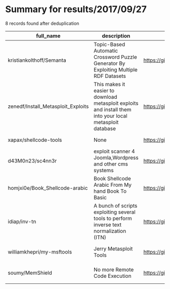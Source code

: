 
# Summary for results/2017/09/27
    
8 records found after deduplication

| full_name | description | html_url | matched_list | matched_count | pushed_at | size | stargazers_count | language | forks_count | vul_ids |
|------------------------------------|-----------------------------------------------------------------------------------------------------------|-------------------------------------------------------|---------------------------------------------|-----------------|---------------------------|--------|--------------------|------------|---------------|-----------|
| kristiankolthoff/Semanta | Topic-Based Automatic Crossword Puzzle Generator By Exploiting Multiple RDF Datasets | https://github.com/kristiankolthoff/Semanta | ['exploit'] | 1 | 2017-09-27 22:15:46+00:00 | 762 | 6 | Java | 0 | [] |
| zenedf/Install_Metasploit_Exploits | This makes it easier to download metasploit exploits and install them into your local metasploit database | https://github.com/zenedf/Install_Metasploit_Exploits | ['exploit', 'metasploit module OR payload'] | 2 | 2017-09-27 16:27:52+00:00 | 9 | 0 | Python | 0 | [] |
| xapax/shellcode-tools | None | https://github.com/xapax/shellcode-tools | ['shellcode'] | 1 | 2017-09-27 05:55:56+00:00 | 66 | 2 | Assembly | 5 | [] |
| d43M0n23/sc4nn3r | exploit scanner 4 Joomla,Wordpress and other cms systems | https://github.com/d43M0n23/sc4nn3r | ['exploit'] | 1 | 2017-09-27 13:39:38+00:00 | 55 | 0 | Shell | 0 | [] |
| homjxi0e/Book_Shellcode-arabic | Book Shellcode Arabic From My hand Book To Basic | https://github.com/homjxi0e/Book_Shellcode-arabic | ['shellcode'] | 1 | 2017-09-27 20:22:00+00:00 | 772 | 0 | | 0 | [] |
| idiap/inv-tn | A bunch of scripts exploiting several tools to perform inverse text normalization (ITN) | https://github.com/idiap/inv-tn | ['exploit'] | 1 | 2017-09-27 09:04:27+00:00 | 16 | 19 | Shell | 1 | [] |
| williamkhepri/my-msftools | Jerry Metasploit Tools | https://github.com/williamkhepri/my-msftools | ['metasploit module OR payload'] | 1 | 2017-09-27 04:55:50+00:00 | 1 | 0 | Python | 0 | [] |
| soumy/MemShield | No more Remote Code Execution | https://github.com/soumy/MemShield | ['remote code execution'] | 1 | 2017-09-27 05:05:03+00:00 | 13405 | 0 | C++ | 0 | [] |
